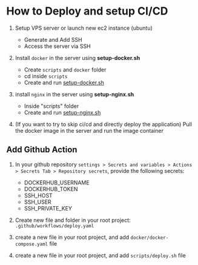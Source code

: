 # How to Deploy and setup CI/CD

1. Setup VPS server or launch new ec2 instance (ubuntu)
    - Generate and Add SSH
    - Access the server via SSH
2. Install `docker` in the server using **setup-docker.sh**
    - Create `scripts` and `docker` folder
    - cd inside `scripts`
    - Create and run [setup-docker.sh](./ubuntu/docker/setup-docker.md)

3. install `nginx` in the server using **setup-nginx.sh**
    - Inside "scripts" folder 
    - Create and run [setup-nginx.sh](./ubuntu/nginx/setup-nginx.md)
4. (If you want to try to skip ci/cd and directly deploy the application) Pull the docker image in the server and run the image container


## Add Github Action
1. In your github repository `settings > Secrets and variables > Actions > Secrets Tab > Repository secrets`, provide the following secrets:
    - DOCKERHUB_USERNAME
    - DOCKERHUB_TOKEN
    - SSH_HOST
    - SSH_USER
    - SSH_PRIVATE_KEY

2. Create new file and folder in your root project: `.github/workflows/deploy.yaml`
3. create a new file in your root project, and add `docker/docker-compose.yaml` file
4. create a new file in your root project, and add `scripts/deploy.sh` file
    
